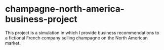 # champagne-north-america-business-project
This project is a simulation in which I provide business recommendations to a fictional French company selling champagne on the North American market.
